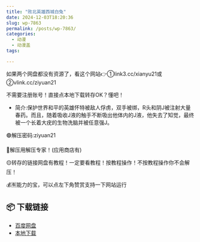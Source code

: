 ```yaml
---
title: "败北英雄西城白兔"
date: 2024-12-03T18:20:36
slug: wp-7863
permalink: /posts/wp-7863/
categories:
  - 动漫
  - 动漫盖
tags:

---
```


如果两个网盘都没有资源了，看这个网站👉①link3.cc/xianyu21或②vlink.cc/ziyuan21

不需要注册账号！直接点本地下载转存OK？懂吧！

*   简介:保护世界和平的英雄怀特被敌人俘虏，双手被绑，R头和阴J被注射大量春药。而且，随着吸收J液的触手不断吸出他体内的J液，他失去了知觉，最终被一个长着大疣的生物洗脑并被任意强J。

🟢解压密码:ziyuan21

🔵解压用解压专家！(应用商店有)

🟡转存的链接网盘有教程！一定要看教程！按教程操作！不按教程操作你不会解压！

💰🈶能力的宝，可以点左下角赞赏支持一下网站运行

## 📦 下载链接
- [百度网盘](https://blziyuan21.com/pay-download/7863?key=aa12c44de1&down_id=0)
- [本地下载](https://blziyuan21.com/pay-download/7863?key=aa12c44de1&down_id=1)

